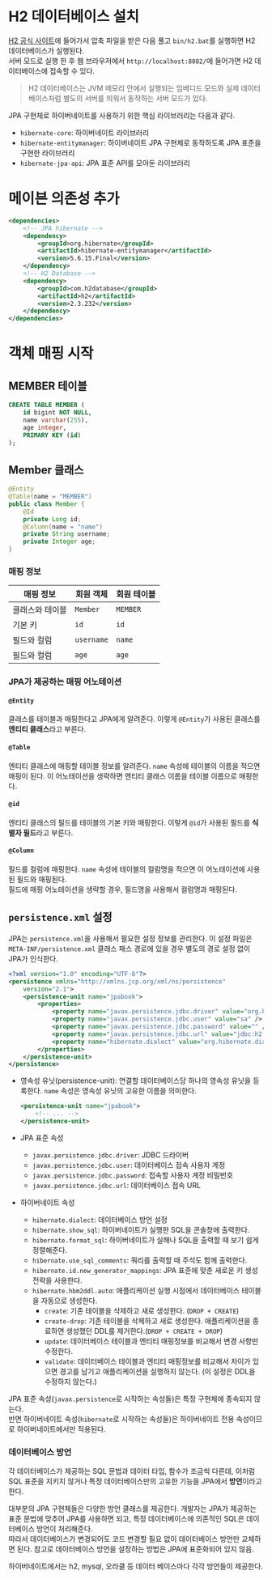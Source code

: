 # H2 데이터베이스 설치

[H2 공식 사이트](https://www.h2database.com/)에 들어가서 압축 파일을 받은 다음 풀고 `bin/h2.bat`를 실행하면 H2 데이터베이스가 실행된다.  
서버 모드로 실행 한 후 웹 브라우저에서 `http://localhost:8082/`에 들어가면 H2 데이터베이스에 접속할 수 있다.

> H2 데이터베이스는 JVM 메모리 안에서 실행되는 임베디드 모드와 실제 데이터베이스처럼 별도의 서버를 띄워서 동작하는 서버 모드가 있다.

JPA 구현체로 하이버네이트를 사용하기 위한 핵심 라이브러리는 다음과 같다.

- `hibernate-core`: 하이버네이트 라이브러리
- `hibernate-entitymanager`: 하이버네이트 JPA 구현체로 동작하도록 JPA 표준을 구현한 라이브러리
- `hibernate-jpa-api`: JPA 표준 API를 모아둔 라이브러리

# 메이븐 의존성 추가

```xml
<dependencies>
    <!-- JPA hibernate -->
    <dependency>
        <groupId>org.hibernate</groupId>
        <artifactId>hibernate-entitymanager</artifactId>
        <version>5.6.15.Final</version>
    </dependency>
    <!-- H2 Database -->
    <dependency>
        <groupId>com.h2database</groupId>
        <artifactId>h2</artifactId>
        <version>2.3.232</version>
    </dependency>
</dependencies>
```

# 객체 매핑 시작

## MEMBER 테이블

```sql
CREATE TABLE MEMBER (
    id bigint NOT NULL,
    name varchar(255),
    age integer,
    PRIMARY KEY (id)
);
```

## Member 클래스

```java
@Entity
@Table(name = "MEMBER")
public class Member {
    @Id
    private Long id;
    @Column(name = "name")
    private String username;
    private Integer age;
}
```

### 매핑 정보

매핑 정보| 회원 객체| 회원 테이블
--|--|--
클래스와 테이블| `Member`| `MEMBER`
기본 키| `id` | `id`
필드와 컬럼| `username`| `name`
필드와 컬럼| `age`| `age`

### JPA가 제공하는 매핑 어노테이션

#### `@Entity`

클래스를 테이블과 매핑한다고 JPA에게 알려준다. 이렇게 `@Entity`가 사용된 클래스를 **엔티티 클래스**라고 부른다.

#### `@Table`

엔티티 클래스에 매핑할 테이블 정보를 알려준다. `name` 속성에 테이블의 이름을 적으면 매핑이 된다. 이 어노테이션을 생략하면 엔티티 클래스 이름을 테이블 이름으로 매핑한다.

#### `@id`

엔티티 클래스의 필드를 테이블의 기본 키와 매핑한다. 이렇게 `@id`가 사용된 필드를 **식별자 필드**라고 부른다.

#### `@Column`

필드를 컬럼에 매핑한다. `name` 속성에 테이블의 컬럼명을 적으면 이 어노테이션에 사용된 필드와 매핑된다.  
필드에 매핑 어노테이션을 생략할 경우, 필드명을 사용해서 컬럼명과 매핑된다.

## `persistence.xml` 설정

JPA는 `persistence.xml`을 사용해서 필요한 설정 정보를 관리한다. 이 설정 파일은 `META-INF/persistence.xml` 클래스 패스 경로에 있을 경우 별도의 경로 설정 없이 JPA가 인식한다.

```xml
<?xml version="1.0" encoding="UTF-8"?>
<persistence xmlns="http://xmlns.jcp.org/xml/ns/persistence"
    version="2.1">
    <persistence-unit name="jpabook">
        <properties>
            <property name="javax.persistence.jdbc.driver" value="org.h2.Driver" />
            <property name="javax.persistence.jdbc.user" value="sa" />
            <property name="javax.persistence.jdbc.password" value="" />
            <property name="javax.persistence.jdbc.url" value="jdbc:h2:tcp://localhost/~/student" />
            <property name="hibernate.dialect" value="org.hibernate.dialect.H2Dialect" />
        </properties>
    </persistence-unit>
</persistence>
```

- 영속성 유닛(persistence-unit): 연결할 데이터베이스당 하나의 영속성 유닛을 등록한다. `name` 속성은 영속성 유닛의 고유한 이름을 의미한다.
    ```xml
    <persistence-unit name="jpabook">
        <!-- ... -->
    </persistence-unit>
    ```

- JPA 표준 속성
    - `javax.persistence.jdbc.driver`: JDBC 드라이버
    - `javax.persistence.jdbc.user`: 데이터베이스 접속 사용자 계정
    - `javax.persistence.jdbc.password`: 접속할 사용자 계정 비밀번호
    - `javax.persistence.jdbc.url`: 데이터베이스 접속 URL

- 하이버네이트 속성
    - `hibernate.dialect`: 데이터베이스 방언 설정
    - `hibernate.show_sql`: 하이버네이트가 실행한 SQL을 콘솔창에 출력한다.
    - `hibernate.format_sql`: 하이버네이트가 실해나 SQL을 출력할 때 보기 쉽게 정렬해준다.
    - `hibernate.use_sql_comments`: 쿼리를 출력할 때 주석도 함께 출력한다.
    - `hibernate.id.new_generator_mappings`: JPA 표준에 맞춘 새로운 키 생성 전략을 사용한다.
    - `hibernate.hbm2ddl.auto`: 애플리케이션 실행 시점에서 데이터베이스 테이블을 자동으로 생성한다.
        - `create`: 기존 테이블을 삭제하고 새로 생성한다. (`DROP + CREATE`)
        - `create-drop`: 기존 테이블을 삭제하고 새로 생성한다. 애플리케이션을 종료하면 생성했던 DDL를 제거한다.(`DROP + CREATE + DROP`)
        - `update`: 데이터베이스 테이블과 엔티티 매핑정보를 비교해서 변경 사항만 수정한다.
        - `validate`: 데이터베이스 테이블과 엔티티 매핑정보를 비교해서 차이가 있으면 경고를 남기고 애플리케이션을 실행하지 않는다. (이 설정은 DDL을 수정하지 않는다.)

JPA 표준 속성(`javax.persistence`로 시작하는 속성들)은 특정 구현체에 종속되지 않는다.  
반면 하이버네이트 속성(`hibernate`로 시작하는 속성들)은 하이버네이트 전용 속성이므로 하이버네이트에서만 적용된다.

### 데이터베이스 방언

각 데이터베이스가 제공하는 SQL 문법과 데이터 타입, 함수가 조금씩 다른데, 이처럼 SQL 표준을 지키지 않거나 특정 데이터베이스만의 고유한 기능을 JPA에서 **방언**이라고 한다.  

대부분의 JPA 구현체들은 다양한 방언 클래스를 제공한다. 개발자는 JPA가 제공하는 표준 문법에 맞추어 JPA를 사용하면 되고, 특정 데이터베이스에 의존적인 SQL은 데이터베이스 방언이 처리해준다.  
따라서 데이터베이스가 변경되어도 코드 변경할 필요 없이 데이터베이스 방언만 교체하면 된다. 참고로 데이터베이스 방언을 설정하는 방법은 JPA에 표준화되어 있지 않음.

하이버네이트에서는 h2, mysql, 오라클 등 데이터 베이스마다 각각 방언들이 제공한다.